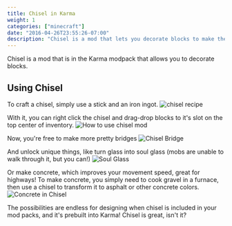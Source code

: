 ```yaml
---
title: Chisel in Karma
weight: 1
categories: ["minecraft"]
date: "2016-04-26T23:55:26-07:00"
description: "Chisel is a mod that lets you decorate blocks to make them more aesthetically interesting, as well as give unique attributes in some cases. Enjoy."
---
```


Chisel is a mod that is in the Karma modpack that allows you to decorate blocks.
<!--more-->

## Using Chisel

To craft a chisel, simply use a stick and an iron ingot.
![chisel recipe](/post/images/karma/chisel-recipe.png)

With it, you can right click the chisel and drag-drop blocks to it's slot on the top center of inventory.
![How to use chisel mod](/post/images/karma/chisel-usage.png)

Now, you're free to make more pretty bridges
![Chisel Bridge](/post/images/karma/chisel-bridge.png)

And unlock unique things, like turn glass into soul glass (mobs are unable to walk through it, but you can!)
![Soul Glass](/post/images/karma/soul-glass.png)

Or make concrete, which improves your movement speed, great for highways! To make concrete, you simply need to cook gravel in a furnace, then use a chisel to transform it to asphalt or other concrete colors.
![Concrete in Chisel](/post/images/karma/chisel-concrete.png)

The possibilities are endless for designing when chisel is included in your mod packs, and it's prebuilt into Karma! Chisel is great, isn't it?